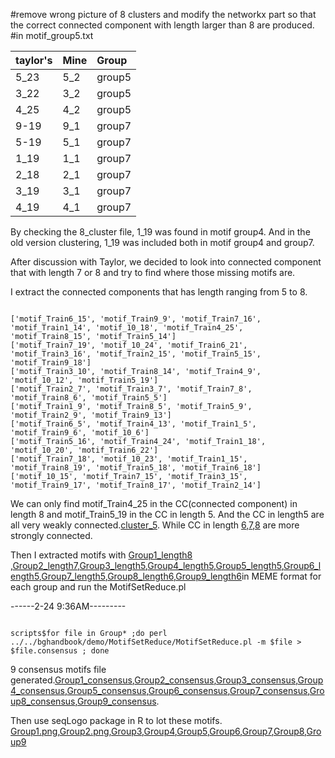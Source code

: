 #remove wrong picture of 8 clusters and modify the networkx part so that the correct connected component with length larger than 8 are produced.
#in motif_group5.txt

|taylor's|Mine|Group| 	
|--------|:---|:----|
|5_23|5_2|group5|
|3_22|3_2|group5|
|4_25|4_2|group5|
|9-19|9_1|group7|
|5-19|5_1|group7|
|1_19|1_1|group7|
|2_18|2_1|group7|
|3_19|3_1|group7|
|4_19|4_1|group7|


By checking the 8_cluster file, 1_19 was found in motif group4. And in the old version clustering, 1_19 was included both in motif group4 and group7.

After discussion with Taylor, we decided to look into connected component that with length 7 or 8 and try to find where those missing motifs are.

I extract the connected components that has length ranging from 5 to 8.<br/> 
<pre><code>
['motif_Train6_15', 'motif_Train9_9', 'motif_Train7_16', 'motif_Train1_14', 'motif_10_18', 'motif_Train4_25', 'motif_Train8_15', 'motif_Train5_14']
['motif_Train7_19', 'motif_10_24', 'motif_Train6_21', 'motif_Train3_16', 'motif_Train2_15', 'motif_Train5_15', 'motif_Train9_18']
['motif_Train3_10', 'motif_Train8_14', 'motif_Train4_9', 'motif_10_12', 'motif_Train5_19']
['motif_Train2_7', 'motif_Train3_7', 'motif_Train7_8', 'motif_Train8_6', 'motif_Train5_5']
['motif_Train1_9', 'motif_Train8_5', 'motif_Train5_9', 'motif_Train2_9', 'motif_Train9_13']
['motif_Train6_5', 'motif_Train4_13', 'motif_Train1_5', 'motif_Train9_6', 'motif_10_6']
['motif_Train5_16', 'motif_Train4_24', 'motif_Train1_18', 'motif_10_20', 'motif_Train6_22']
['motif_Train7_18', 'motif_10_23', 'motif_Train1_15', 'motif_Train8_19', 'motif_Train5_18', 'motif_Train6_18']
['motif_10_15', 'motif_Train7_15', 'motif_Train3_15', 'motif_Train9_17', 'motif_Train8_17', 'motif_Train2_14']
</code></pre>

We can only find motif_Train4_25 in the CC(connected component) in length 8 and motif_Train5_19 in the CC in length 5. And the CC in length5 are all very weakly connected.[cluster_5](https://github.com/xianyao710/YRB_Capstone/blob/master/results/cluster_5.png). While CC in length [6](https://github.com/xianyao710/YRB_Capstone/blob/master/results/cluster_6.png),[7](https://github.com/xianyao710/YRB_Capstone/blob/master/results/cluster_7.png),[8](https://github.com/xianyao710/YRB_Capstone/blob/master/results/cluster_8.png) are more strongly connected.<br/>


Then I extracted motifs with [Group1_length8](https://github.com/xianyao710/YRB_Capstone/blob/master/scripts/Group1) ,[Group2_length7](https://github.com/xianyao710/YRB_Capstone/blob/master/scripts/Group2),[Group3_length5](https://github.com/xianyao710/YRB_Capstone/blob/master/scripts/Group3),[Group4_length5](https://github.com/xianyao710/YRB_Capstone/blob/master/scripts/Group4),[Group5_length5](https://github.com/xianyao710/YRB_Capstone/blob/master/scripts/Group5),[Group6_length5](https://github.com/xianyao710/YRB_Capstone/blob/master/scripts/Group6),[Group7_length5](https://github.com/xianyao710/YRB_Capstone/blob/master/scripts/Group7),[Group8_length6](https://github.com/xianyao710/YRB_Capstone/blob/master/scripts/Group8),[Group9_length6](https://github.com/xianyao710/YRB_Capstone/blob/master/scripts/Group9)in MEME format for each group and run the MotifSetReduce.pl

------2-24 9:36AM---------
<pre><code>
scripts$for file in Group* ;do perl ../../bghandbook/demo/MotifSetReduce/MotifSetReduce.pl -m $file > $file.consensus ; done 
</code></pre>

9 consensus motifs file generated.[Group1_consensus](https://github.com/xianyao710/YRB_Capstone/blob/master/scripts/Group1.consensus),[Group2_consensus](https://github.com/xianyao710/YRB_Capstone/blob/master/scripts/Group2.consensus),[Group3_consensus](https://github.com/xianyao710/YRB_Capstone/blob/master/scripts/Group3.consensus),[Group4_consensus](https://github.com/xianyao710/YRB_Capstone/blob/master/scripts/Group4.consensus),[Group5_consensus](https://github.com/xianyao710/YRB_Capstone/blob/master/scripts/Group5.consensus),[Group6_consensus](https://github.com/xianyao710/YRB_Capstone/blob/master/scripts/Group6.consensus),[Group7_consensus](https://github.com/xianyao710/YRB_Capstone/blob/master/scripts/Group7.consensus),[Group8_consensus](https://github.com/xianyao710/YRB_Capstone/blob/master/scripts/Group8.consensus),[Group9_consensus](https://github.com/xianyao710/YRB_Capstone/blob/master/scripts/Group9.consensus).

Then use seqLogo package in R to lot these motifs.
[Group1.png](https://github.com/xianyao710/YRB_Capstone/blob/master/scripts/Group1.png),[Group2.png](https://github.com/xianyao710/YRB_Capstone/blob/master/scripts/Group2.png),[Group3](https://github.com/xianyao710/YRB_Capstone/blob/master/scripts/Group3.png),[Group4](https://github.com/xianyao710/YRB_Capstone/blob/master/scripts/Group4.png),[Group5](https://github.com/xianyao710/YRB_Capstone/blob/master/scripts/Group5.png),[Group6](https://github.com/xianyao710/YRB_Capstone/blob/master/scripts/Group6.png),[Group7](https://github.com/xianyao710/YRB_Capstone/blob/master/scripts/Group7.png),[Group8](https://github.com/xianyao710/YRB_Capstone/blob/master/scripts/Group8.png),[Group9](https://github.com/xianyao710/YRB_Capstone/blob/master/scripts/Group9.png)
